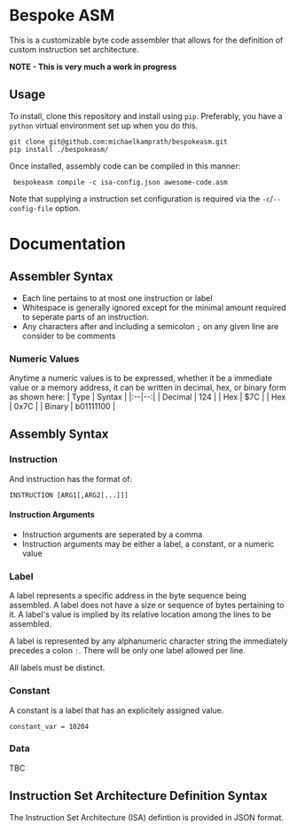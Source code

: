 # Bespoke ASM
This is a customizable byte code assembler that allows for the definition of custom instruction set architecture. 

**NOTE - This is very much a work in progress**

## Usage
To install, clone this repository and install using `pip`. Preferably, you have a `python` virtual environment set up when you do this.
```
git clone git@github.com:michaelkamprath/bespokeasm.git
pip install ./bespokeasm/
```
Once installed, assembly code can be compiled in this manner:
```
 bespokeasm compile -c isa-config.json awesome-code.asm
```
Note that supplying a instruction set configuration is required via the `-c`/`--config-file` option.

# Documentation
## Assembler Syntax
* Each line pertains to at most one instruction or label
* Whitespace is generally ignored except for the minimal amount required to seperate parts of an instruction.
* Any characters after and including a semicolon `;` on any given line are consider to be comments

### Numeric Values
Anytime a numeric values is to be expressed, whether it be a immediate value or a memory address, it can be written in decimal, hex, or binary form  as shown here:
| Type | Syntax |
|:--|--:|
| Decimal | 124 |
| Hex | $7C |
| Hex | 0x7C |
| Binary | b01111100 |

## Assembly Syntax

### Instruction
And instruction has the format of:

```
INSTRUCTION [ARG1[,ARG2[...]]]
```

#### Instruction Arguments
* Instruction arguments are seperated by a comma
* Instruction arguments may be either a label, a constant, or a numeric value

### Label
A label represents a specific address in the byte sequence being assembled. A label does not have a size or sequence of bytes pertaining to it. A label's value is implied by its relative location among the lines to be assembled.

A label is represented by any alphanumeric character string the immediately precedes a colon `:`. There will be only one label allowed per line.

All labels must be distinct.

### Constant
A constant is a label that has an explicitely assigned value.

```
constant_var = 10204
```

### Data
TBC

## Instruction Set Architecture Definition Syntax
The Instruction Set Architecture (ISA) defintion is provided in JSON format.